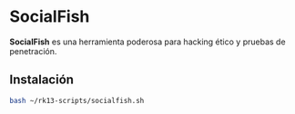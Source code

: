 # SocialFish

**SocialFish** es una herramienta poderosa para hacking ético y pruebas de penetración.

## Instalación

```bash
bash ~/rk13-scripts/socialfish.sh
```